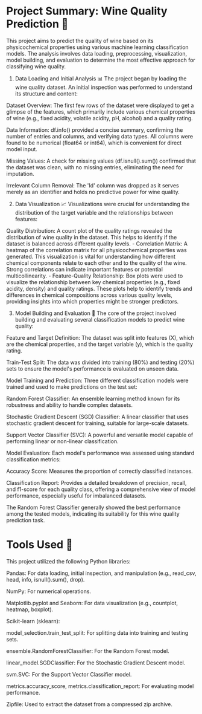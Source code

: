 # Project Summary: Wine Quality Prediction 🍇
This project aims to predict the quality of wine based on its physicochemical properties using various machine learning classification models. The analysis involves data loading, preprocessing, visualization, model building, and evaluation to determine the most effective approach for classifying wine quality.

1. Data Loading and Initial Analysis 📊
The project began by loading the wine quality dataset. An initial inspection was performed to understand its structure and content:

Dataset Overview: The first few rows of the dataset were displayed to get a glimpse of the features, which primarily include various chemical properties of wine (e.g., fixed acidity, volatile acidity, pH, alcohol) and a quality rating.

Data Information: df.info() provided a concise summary, confirming the number of entries and columns, and verifying data types. All columns were found to be numerical (float64 or int64), which is convenient for direct model input.

Missing Values: A check for missing values (df.isnull().sum()) confirmed that the dataset was clean, with no missing entries, eliminating the need for imputation.

Irrelevant Column Removal: The 'Id' column was dropped as it serves merely as an identifier and holds no predictive power for wine quality.

2. Data Visualization 📈
Visualizations were crucial for understanding the distribution of the target variable and the relationships between features:

Quality Distribution: A count plot of the quality ratings revealed the distribution of wine quality in the dataset. This helps to identify if the dataset is balanced across different quality levels. - Correlation Matrix: A heatmap of the correlation matrix for all physicochemical properties was generated. This visualization is vital for understanding how different chemical components relate to each other and to the quality of the wine. Strong correlations can indicate important features or potential multicollinearity. - Feature-Quality Relationship: Box plots were used to visualize the relationship between key chemical properties (e.g., fixed acidity, density) and quality ratings. These plots help to identify trends and differences in chemical compositions across various quality levels, providing insights into which properties might be stronger predictors.

3. Model Building and Evaluation 🤖
The core of the project involved building and evaluating several classification models to predict wine quality:

Feature and Target Definition: The dataset was split into features (X), which are the chemical properties, and the target variable (y), which is the quality rating.

Train-Test Split: The data was divided into training (80%) and testing (20%) sets to ensure the model's performance is evaluated on unseen data.

Model Training and Prediction: Three different classification models were trained and used to make predictions on the test set:

Random Forest Classifier: An ensemble learning method known for its robustness and ability to handle complex datasets.

Stochastic Gradient Descent (SGD) Classifier: A linear classifier that uses stochastic gradient descent for training, suitable for large-scale datasets.

Support Vector Classifier (SVC): A powerful and versatile model capable of performing linear or non-linear classification.

Model Evaluation: Each model's performance was assessed using standard classification metrics:

Accuracy Score: Measures the proportion of correctly classified instances.

Classification Report: Provides a detailed breakdown of precision, recall, and f1-score for each quality class, offering a comprehensive view of model performance, especially useful for imbalanced datasets.

The Random Forest Classifier generally showed the best performance among the tested models, indicating its suitability for this wine quality prediction task.

# Tools Used 🧰
This project utilized the following Python libraries:

Pandas: For data loading, initial inspection, and manipulation (e.g., read_csv, head, info, isnull().sum(), drop).

NumPy: For numerical operations.

Matplotlib.pyplot and Seaborn: For data visualization (e.g., countplot, heatmap, boxplot).

Scikit-learn (sklearn):

model_selection.train_test_split: For splitting data into training and testing sets.

ensemble.RandomForestClassifier: For the Random Forest model.

linear_model.SGDClassifier: For the Stochastic Gradient Descent model.

svm.SVC: For the Support Vector Classifier model.

metrics.accuracy_score, metrics.classification_report: For evaluating model performance.

Zipfile: Used to extract the dataset from a compressed zip archive.
